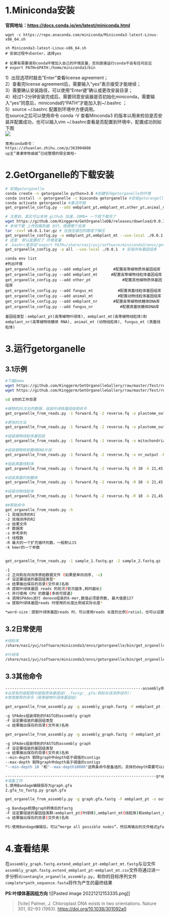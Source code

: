 # 1.Miniconda安装

**官网地址：https://docs.conda.io/en/latest/miniconda.html**

```shell
wget -c https://repo.anaconda.com/miniconda/Miniconda3-latest-Linux-x86_64.sh

sh Miniconda3-latest-Linux-x86_64.sh 
# 安装过程中点enter，选择yes

# 如果有需要请将conda环境加入自己的环境变量，否则直接运行conda不会有任何反应
# export PATH=$PATH:/home/miniconda3/bin
```

1)  出现选项时敲击“Enter”查看license agreement；  
2）查看完license agreement后，需要输入“yes”表示接受才能继续；  
3）需要确认安装路径，可以使用”Enter键”确认或更改安装目录；  
4）经过1-2分钟安装完成后，需要同意安装器是否初始化miniconda，需要输入“yes”同意后，miniconda的“PATH”才能加入到~/.bashrc ；  
5）source ~/.bashrc 配置到环境中方便调用。  
在source之后可以使用命令 conda -V 查看Minconda3 的版本以用来检验是否安装并配置成功，也可以输入vim ~/.bashrc查看是否配置到环境中，配置成功则如下图  
![](https://img-blog.csdnimg.cn/3b313d3bf1394431a2d89d6d745a8f5f.png)

	常用conda命令：
	https://zhuanlan.zhihu.com/p/363904808
	up主“凄凄惨惨戚戚”已经整理的很全面啦~

# 2.GetOrganelle的下载安装
```bash
# 安装getorganelle
conda create -n getorganelle python=3.8 #创建名叫getorganelle的环境
conda install -n getorganelle -c bioconda getorganelle #安装getorangelle
conda activate getorganelle #激活环境
get_organelle_config.py --add embplant_pt,embplant_mt,other_pt,animal_mt #下载参考

# 注意到，其实可以本地 github 加速，20Mb+ 一下就下载完了
wget https://github.com/Kinggerm/GetOrganelleDB/releases/download/0.0.1/v0.0.1.tar.gz
# 本地下载 上传到服务器 也行，随便哪个目录
tar -zxvf v0.0.1.tar.gz # 在放压缩包的路径下解压
get_organelle_config.py -a embplant_pt,embplant_mt --use-local ./0.0.1 
# 这里  默认配置好了 环境变量 
# .bashrc里添加"export PATH=/share/nas1/yuj/software/miniconda3/envs/getorganelle/bin:$PATH"
get_organelle_config.py -a all --use-local ./0.0.1  # 安装所有基因组库
```

```shell
conda env list                                                        #列出环境
get_organelle_config.py --add embplant_pt       #配置高等植物质体基因组库
get_organelle_config.py --add embplant_mt      #配置高等植物线粒体基因组库
get_organelle_config.py --add other_pt              #配置其他植物质体基因组库
get_organelle_config.py --add fungus_mt           #配置真菌线粒体基因组库
get_organelle_config.py --add animal_mt           #配置动物线粒体基因组库
get_organelle_config.py --add embplant_nr       #配置高等植物核糖体DNA库
get_organelle_config.py --add fungus_nr            #配置真菌核糖体DNA库

基因组类型：embplant_pt(高等植物叶绿体), embplant_mt(高等植物线粒体)和 embplant_nr(高等植物核糖体 RNA), animal_mt (动物线粒体), fungus_mt (真菌线粒体)
```
# 3.运行getorganelle
## 3.1示例
```bash
#下载Demo
wget https://github.com/Kinggerm/GetOrganelleGallery/raw/master/Test/reads/Arabidopsis_simulated.1.fq.gz
wget https://github.com/Kinggerm/GetOrganelleGallery/raw/master/Test/reads/Arabidopsis_simulated.2.fq.gz

cd $你的工作目录

#植物的2G左右的数据，组装叶绿体基因组用命令
get_organelle_from_reads.py -1 forward.fq -2 reverse.fq -o plastome_output -R 15 -k 21,45,65,85,105 -F embplant_pt

#更快的方法
get_organelle_from_reads.py -1 forward.fq -2 reverse.fq -o plastome_output --fast -k 21,65,105 -w 0.68 -F embplant_pt

#组装植物线粒体基因组
get_organelle_from_reads.py -1 forward.fq -2 reverse.fq -o mitochondria_output -R 50 -k 21,45,65,85,105 -P 1000000 -F embplant_mt

#组装植物核核糖体DNA片段
get_organelle_from_reads.py -1 forward.fq -2 reverse.fq -o nr_output -R 10 -k 35,85,115 -F embplant_nr

#组装真菌线粒体
get_organelle_from_reads.py -1 forward.fq -2 reverse.fq -R 10 -k 21,45,65,85,105 -F fungus_mt -o fungus_mt_out  # if you fails with the default database, use your own seed database and label database with "-s" and "--genes" 

#组装真菌的核糖体
get_organelle_from_reads.py -1 forward.fq -2 reverse.fq -R 10 -k 21,45,65,85,105 -F fungus_nr -o fungus_nr_out  # if you fails with the default database, use your own seed database and label database with "-s" and "--genes" 

#组装动物线粒体
get_organelle_from_reads.py -1 forward.fq -2 reverse.fq -R 10 -k 21,45,65,85,105 -F animal_mt -o animal_mt_out   # if you fails with the default database, use your own seed database and label database with "-s" and "--genes"

##帮助命令
get_organelle_from_reads.py -h
-1 双端测序的R1
-2 双端测序的R2
-o 结果文件
-F 数据库
-s 参考序列
-t 线程数
-R 最大的一个扩充循环的数，一般默认15
-k kmer的一个参数


get_organelle_from_reads.py -1 sample_1.fastq.gz -2 sample_2.fastq.gz -F embplant_pt -w 0.6 -o output-plastome -R 10 -t 1 -k 21,45,65,85,105

-1
-2 正向和反向测序原始数据文件 (如果是单向测序, -u)  
-F 设定要组装的基因组类型*  
-o 结果输出保存的目录(文件夹)名称  
-R 提取叶绿体基因 reads 的轮次(轮次越多,耗时越长)  
-t 并行使用 CPU 的数量(多核可提速)  
-k 调用SPAdes进行 denovo组装的k-mer,数值必须是奇数, 最大值是127
-w 提取叶绿体基因reads 时使用的长度比例或实际长度*

*word-size：提取叶绿体基因reads 时，可以使用reads 长度的比例(ratio)，也可以设置实际长度的word-size。例如：如果使用ratio=0.6, 即 reads长度是150bp时，设置的word-size = 90bp，等同于设置 “-w 90”。
```
## 3.2日常使用
```bash
#线粒体
/share/nas1/yuj/software/miniconda3/envs/getorganelle/bin/get_organelle_from_reads.py -1 *1.fq -2 *2.fq -o org -R 15 -k 21,45,65,85,105,115 -F animal_mt

#叶绿体
/share/nas1/yuj/software/miniconda3/envs/getorganelle/bin/get_organelle_from_reads.py -1 *1.fq -2 *2.fq -o org -R 15 -k 21,45,65,85,105,115 -F embplant_pt
```
## 3.3其他命令
```bash
-------------------------------------------------------------assembly命令
#从现有的装配图中提取质体基因组(_.fastg/_.gfa;例如长读测序组件):  
#常用推荐的命令（高等植物叶绿体基因组）

get_organelle_from_assembly.py -g assembly_graph.fastg -F embplant_pt -o output-plastome

-g SPAdes组装得到的FASTG的assembly graph  
-F 设定要组装的基因组类型  
-o 结果输出保存的目录(文件夹)名称

get_organelle_from_assembly.py -g assembly_graph.fastg -F embplant_pt -o output-plastome --min-depth 10  --max-depth 10000

-g SPAdes组装得到的FASTG的assembly graph
-F 设定要组装的基因组类型
-o 结果输出保存的目录(文件夹)名称
--min-depth 剔除graph中depth低于阈值的contigs
--max-depth 剔除graph中depth高于阈值的contigs
"--min-depth 10 "和"--max-depth10000"这两条命令是备选的，具体的depth需要可以自行设定。

-------------------------------------------------------------------graph.gfa命令
#准备工作
1.使用Bandage编辑保存为graph.gfa
2.gfa_to_fastg.py graph.gfa

get_organelle_from_assembly.py -g graph.gfa.fastg -F embplant_pt -o output-plastome --no-slim

-g Bandage梳理graph转换后的fastg
-F 设定要组装的基因组类群:embplant_pt(叶绿体),embplant_mt(线粒体)和embplant_nr(核糖体 RNA)
-o 结果输出保存的目录(文件夹)名称

PS:使用Bandage编辑后，可以“merge all possible nodes”，然后再输出的文件格式gfa图形文件，gfa文件可以用gfa_to_fastg.py做一下转换。虽然gfa也是图形文件，但是图形内容与fastg有差异些复杂图形会输出失败。
```

# 4.查看结果
在`assembly_graph.fastg.extend_embplant_pt-embplant_mt.fastg`与沿文件`assembly_graph.fastg.extend_embplant_pt-embplant_mt.csv`文件将通过进一步分析`disentangle_organelle_assembly.py`，和你的目标序列文件`complete*path_sequence.fasta`将作为产生的最终结果

**PS:叶绿体基因组方向**
![[Pasted image 20221212153335.png]]

> [!cite] Palmer, J. Chloroplast DNA exists in two orientations. Nature 301, 92–93 (1983). https://doi.org/10.1038/301092a0